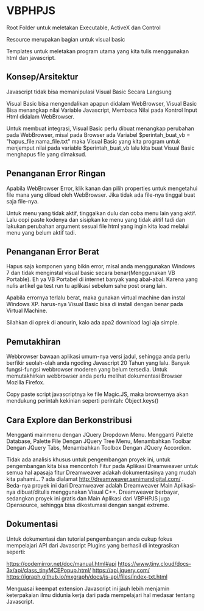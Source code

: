 # VBPHPJS

Root Folder untuk meletakan Executable, ActiveX dan Control

Resource merupakan bagian untuk visual basic

Templates untuk meletakan program utama yang kita tulis menggunakan html dan javascript.

## Konsep/Arsitektur

Javascript tidak bisa memanipulasi Visual Basic Secara Langsung

Visual Basic bisa mengendalikan apapun didalam WebBrowser, Visual Basic Bisa menangkap nilai Variable Javascript, Membaca Nilai pada Kontrol Input Html didalam WebBrowser.

Untuk membuat integrasi, Visual Basic perlu dibuat menangkap perubahan pada WebBrowser, misal pada Browser ada Variabel $perintah_buat_vb = "hapus_file:nama_file.txt" maka Visual Basic yang kita program untuk menjemput nilai pada variable $perintah_buat_vb lalu kita buat Visual Basic menghapus file yang dimaksud.

## Penanganan Error Ringan

Apabila WebBrowser Error, klik kanan dan pilih properties untuk mengetahui file mana yang diload oleh WebBrowser. Jika tidak ada file-nya tinggal buat saja file-nya.

Untuk menu yang tidak aktif, tinggalkan dulu dan coba menu lain yang aktif. Lalu copi paste kodenya dan sisipkan ke menu yang tidak aktif tadi dan lakukan perubahan argument sesuai file html yang ingin kita load melalui menu yang belum aktif tadi.

## Penanganan Error Berat

Hapus saja komponen yang bikin error, misal anda menggunakan Windows 7 dan tidak menginstal visual basic secara benar(Menggunakan VB Portable). Eh ya VB Portabel di internet banyak yang abal-abal. Karena yang nulis artikel ga test run tu aplikasi sebelum sahe post orang lain.

Apabila errornya terlalu berat, maka gunakan virtual machine dan instal Windows XP. harus-nya Visual Basic bisa di install dengan benar pada Virtual Machine.

Silahkan di oprek di ancurin, kalo ada apa2 download lagi aja simple.

## Pemutakhiran

Webbrowser bawaan aplikasi umum-nya versi jadul, sehingga anda perlu berfikir seolah-olah anda ngoding Javascript 20 Tahun yang lalu. Banyak fungsi-fungsi webbrowser moderen yang belum tersedia. Untuk memutakhirkan webbrowser anda perlu melihat dokumentasi Browser Mozilla Firefox.

Copy paste script javascriptnya ke file Magic.JS, maka browsernya akan mendukung perintah kekinian seperti perintah: Object.keys()

## Cara Explore dan Berkonstribusi
Mengganti mainmenu dengan JQuery Dropdown Menu.
Mengganti Palette Database, Palette File Dengan JQuery Tree Menu,
Menambahkan Toolbar Dengan JQuery Tabs,
Menambahkan Toolbox Dengan JQuery Accordion.

Tidak ada analisis khusus untuk pengembangan proyek ini, untuk pengembangan kita bisa mencontoh Fitur pada Aplikasi Dreamweaver untuk semua hal apasaja fitur Dreamweaver adakah dokumentasinya yang mudah kita pahami... ? ada dialamat http://dreamweaver.senimandigital.com/ . Beda-nya proyek ini dari Dreamweaver adalah Dreamweaver Main Aplikasi-nya dibuat/ditulis menggunakan Visual C++. Dreamweaver berbayar, sedangkan proyek ini gratis dan Main Aplikasi dari VBPHPJS juga Opensource, sehingga bisa dikostumasi dengan sangat extreme.

## Dokumentasi
Untuk dokumentasi dan tutorial pengembangan anda cukup fokus mempelajari API dari Javascript Plugins yang berhasil di integrasikan seperti:

https://codemirror.net/doc/manual.html#api 
https://www.tiny.cloud/docs-3x/api/class_tinyMCEPopup.html/ 
https://api.jquery.com/ 
https://jgraph.github.io/mxgraph/docs/js-api/files/index-txt.html

Menguasai keempat extension Javascript ini jauh lebih menjamin keterpakaian ilmu didunia kerja dari pada mempelajari hal medasar tentang Javascript.
